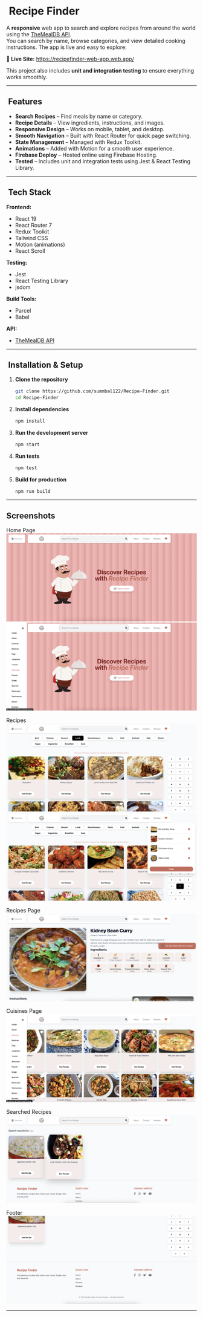 # ​​ Recipe Finder

A **responsive** web app to search and explore recipes from around the world using the [TheMealDB API](https://www.themealdb.com/api.php).  
You can search by name, browse categories, and view detailed cooking instructions. The app is live and easy to explore:

**🔗 Live Site:** https://recipefinder-web-app.web.app/

This project also includes **unit and integration testing** to ensure everything works smoothly.

---

## ​ Features
- **Search Recipes** – Find meals by name or category.
- **Recipe Details** – View ingredients, instructions, and images.
- **Responsive Design** – Works on mobile, tablet, and desktop.
- **Smooth Navigation** – Built with React Router for quick page switching.
- **State Management** – Managed with Redux Toolkit.
- **Animations** – Added with Motion for a smooth user experience.
- **Firebase Deploy** – Hosted online using Firebase Hosting.
- **Tested** – Includes unit and integration tests using Jest & React Testing Library.

---

## ​​ Tech Stack
**Frontend:**  
- React 19  
- React Router 7  
- Redux Toolkit  
- Tailwind CSS  
- Motion (animations)  
- React Scroll  

**Testing:**  
- Jest  
- React Testing Library  
- jsdom  

**Build Tools:**  
- Parcel  
- Babel  

**API:**  
- [TheMealDB API](https://www.themealdb.com/api.php)

---

## ​ Installation & Setup

1. **Clone the repository**
   ```bash
   git clone https://github.com/summbal122/Recipe-Finder.git
   cd Recipe-Finder


2. **Install dependencies**

   ```bash
   npm install
   ```

3. **Run the development server**

   ```bash
   npm start
   ```

4. **Run tests**

   ```bash
   npm test
   ```

5. **Build for production**

   ```bash
   npm run build
   ```

---

## Screenshots

Home Page                            
![alt text](image-1.png)
![alt text](image-3.png)

Recipes                          
![alt text](image-4.png)
![alt text](image-5.png)

Recipes Page
![alt text](image-10.png)

Cuisines Page                            
![alt text](image-7.png)

Searched Recipes                 
![alt text](image-8.png)

Footer                            
![alt text](image-9.png)

---

